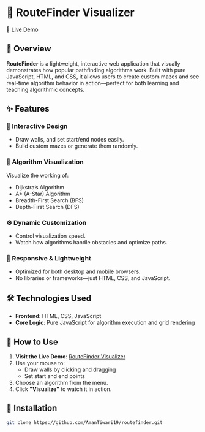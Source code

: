 # 🧭 RouteFinder Visualizer

🚀 [Live Demo](https://routefinder07.netlify.app/)

## 📌 Overview

**RouteFinder** is a lightweight, interactive web application that visually demonstrates how popular pathfinding algorithms work. Built with pure JavaScript, HTML, and CSS, it allows users to create custom mazes and see real-time algorithm behavior in action—perfect for both learning and teaching algorithmic concepts.

## ✨ Features

### 🎨 Interactive Design
- Draw walls, and set start/end nodes easily.
- Build custom mazes or generate them randomly.

### 🧠 Algorithm Visualization
Visualize the working of:
- Dijkstra’s Algorithm
- A* (A-Star) Algorithm
- Breadth-First Search (BFS)
- Depth-First Search (DFS)

### ⚙️ Dynamic Customization
- Control visualization speed.
- Watch how algorithms handle obstacles and optimize paths.

### 📱 Responsive & Lightweight
- Optimized for both desktop and mobile browsers.
- No libraries or frameworks—just HTML, CSS, and JavaScript.

## 🛠️ Technologies Used
- **Frontend**: HTML, CSS, JavaScript
- **Core Logic**: Pure JavaScript for algorithm execution and grid rendering

## 🧪 How to Use
1. **Visit the Live Demo**: [RouteFinder Visualizer](#)
2. Use your mouse to:
   - Draw walls by clicking and dragging
   - Set start and end points
3. Choose an algorithm from the menu.
4. Click **"Visualize"** to watch it in action.

## 🧩 Installation

```bash
git clone https://github.com/AmanTiwari19/routefinder.git

